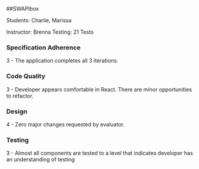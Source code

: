 ##SWAPIbox

Students: Charlie, Marissa

Instructor: Brenna
Testing: 21 Tests


### Specification Adherence

3 - The application completes all 3 iterations.

### Code Quality

3 - Developer appears comfortable in React. There are minor opportunities to refactor.

### Design

4 - Zero major changes requested by evaluator.

### Testing

3 - Almost all components are tested to a level that indicates developer has an understanding of testing
